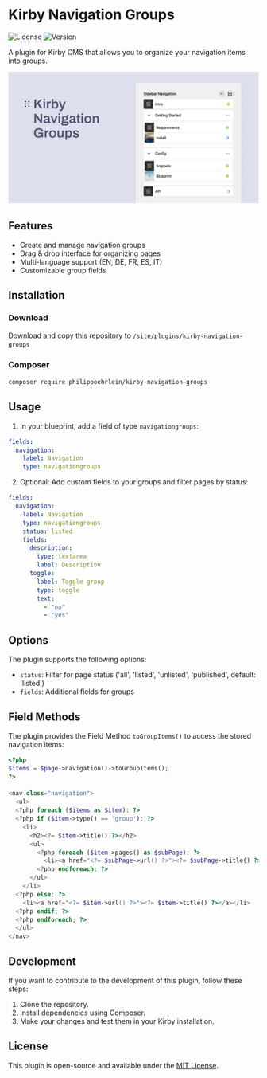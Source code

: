 # Kirby Navigation Groups
![License](https://img.shields.io/badge/license-MIT-green)
![Version](https://img.shields.io/badge/version-1.0.2-blue)

A plugin for Kirby CMS that allows you to organize your navigation items into groups.

![Cover Kirby Navigation Groups](.github/kirby-navigation-groups-cover.png)

## Features

- Create and manage navigation groups
- Drag & drop interface for organizing pages
- Multi-language support (EN, DE, FR, ES, IT)
- Customizable group fields

## Installation

### Download

Download and copy this repository to `/site/plugins/kirby-navigation-groups`

### Composer
``` bash
composer require philippoehrlein/kirby-navigation-groups
```

## Usage

1. In your blueprint, add a field of type `navigationgroups`:


```yaml
fields:
  navigation:
    label: Navigation
    type: navigationgroups
```

2. Optional: Add custom fields to your groups and filter pages by status:

```yaml
fields:
  navigation:
    label: Navigation
    type: navigationgroups
    status: listed
    fields:
      description:
        type: textarea
        label: Description
      toggle:
        label: Toggle group
        type: toggle
        text:
          - "no"
          - "yes"
```


## Options

The plugin supports the following options:

- `status`: Filter for page status ('all', 'listed', 'unlisted', 'published', default: 'listed')
- `fields`: Additional fields for groups


## Field Methods
The plugin provides the Field Method `toGroupItems()` to access the stored navigation items:

```php
<?php
$items = $page->navigation()->toGroupItems();
?>

<nav class="navigation">
  <ul>
  <?php foreach ($items as $item): ?>
  <?php if ($item->type() == 'group'): ?>
    <li>
      <h2><?= $item->title() ?></h2>
      <ul>
        <?php foreach ($item->pages() as $subPage): ?>
          <li><a href="<?= $subPage->url() ?>"><?= $subPage->title() ?></a></li>
        <?php endforeach; ?>
      </ul>
    </li>
  <?php else: ?>
    <li><a href="<?= $item->url() ?>"><?= $item->title() ?></a></li>
  <?php endif; ?>
  <?php endforeach; ?>
  </ul>
</nav>
```

## Development

If you want to contribute to the development of this plugin, follow these steps:

1. Clone the repository.
2. Install dependencies using Composer.
3. Make your changes and test them in your Kirby installation.

## License

This plugin is open-source and available under the [MIT License](LICENSE.md).